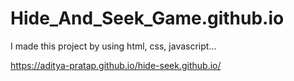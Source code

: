 # Hide_And_Seek_Game.github.io
I made this project by using html, css, javascript...


https://aditya-pratap.github.io/hide-seek.github.io/
